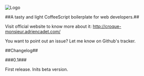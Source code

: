 ![Logo](http://croque-monsieur.adriencadet.com/assets/img/dark_logo.png)

##A tasty and light CoffeeScript boilerplate for web developers.##

Visit official website to know more about it: http://croque-monsieur.adriencadet.com/

You want to point out an issue? Let me know on Github's tracker.

##Changelog##

###0.1###

First release. Inits beta version.

